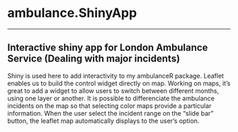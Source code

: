 # ambulance.ShinyApp

---

## Interactive shiny app for London Ambulance Service (Dealing with major incidents)

Shiny is used here to add interactivity to my ambulanceR package. Leaflet enables us to build the control widget directly on map. Working on maps, it’s great to add a widget to allow users to switch between different months, using one layer or another. It is possible to differenciate the ambulance incidents on the map so that selecting color maps provide a particular information. When the user select the incident range on the “slide bar” button, the leaflet map automatically displays to the user’s option.

